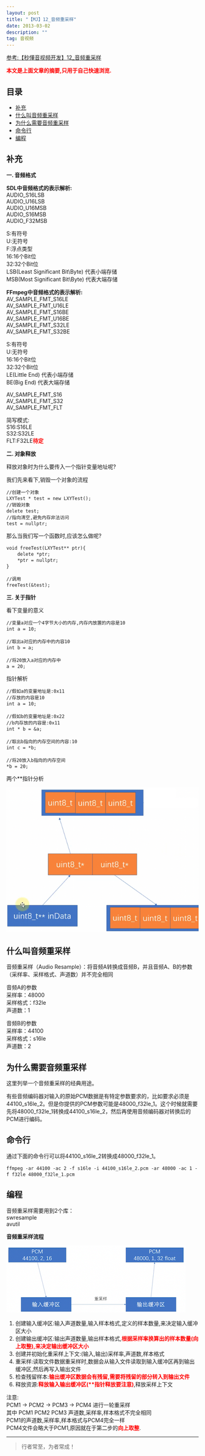 ```yaml
---
layout: post
title: "【MJ】12_音频重采样"
date: 2013-03-02
description: ""
tag: 音视频
---
```



[参考:【秒懂音视频开发】12_音频重采样](https://www.cnblogs.com/mjios/p/14595083.html)

<span style="font-weight:bold;color:red;">本文是上面文章的摘要,只用于自己快速浏览.</span>


## 目录
* [补充](#content0)
* [什么叫音频重采样](#content1)
* [为什么需要音频重采样](#content2)
* [命令行](#content3)
* [编程](#content4)



<!-- ************************************************ -->
## <a id="content0"></a>补充

**一. 音频格式**

**SDL中音频格式的表示解析:**       
AUDIO_S16LSB       
AUDIO_U16LSB       
AUDIO_U16MSB      
AUDIO_S16MSB   
AUDIO_F32MSB          
    

S:有符号       
U:无符号   
F:浮点类型         
16:16个Bit位  
32:32个Bit位   
LSB(Least Significant Bit\Byte) 代表小端存储      
MSB(Most Significant Bit\Byte)  代表大端存储       


**FFmpeg中音频格式的表示解析:**     
AV_SAMPLE_FMT_S16LE      
AV_SAMPLE_FMT_U16LE      
AV_SAMPLE_FMT_S16BE      
AV_SAMPLE_FMT_U16BE      
AV_SAMPLE_FMT_S32LE      
AV_SAMPLE_FMT_S32BE      


S:有符号       
U:无符号          
16:16个Bit位  
32:32个Bit位   
LE(Little End) 代表小端存储      
BE(Big End)  代表大端存储  

AV_SAMPLE_FMT_S16        
AV_SAMPLE_FMT_S32       
AV_SAMPLE_FMT_FLT    

简写模式:    
S16:S16LE     
S32:S32LE     
FLT:F32LE<span style="color:red;font-weight:bold">待定</span>     

**二. 对象释放**

释放对象时为什么要传入一个指针变量地址呢?

我们先来看下,销毁一个对象的流程

```
//创建一个对象
LXYTest * test = new LXYTest();
//销毁对象
delete test;
//指向清空,避免内存非法访问
test = nullptr;
```

那么当我们写一个函数时,应该怎么做呢?   

```
void freeTest(LXYTest** ptr){
    delete *ptr;
    *ptr = nullptr;
}

//调用
freeTest(&test);
```

**三. 关于指针**

看下变量的意义

``` 
//变量a对应一个4字节大小的内存,内存内放置的内容是10
int a = 10;

//取出a对应的内存中的内容10
int b = a;

//将20放入a对应的内存中
a = 20;
```

指针解析

```
//假如a的变量地址是:0x11
//存放的内容是10
int a = 10;

//假如b的变量地址是:0x22
//b内存放的内容是:0x11
int * b = &a;

//取出b指向的内存空间的内容:10
int c = *b;

//将20放入b指向的内存空间
*b = 20;
```

两个**指针分析

<img src="images/AudioVideoMJ/av1.png">






<!-- ************************************************ -->
## <a id="content1"></a>什么叫音频重采样

音频重采样（Audio Resample）：将音频A转换成音频B，并且音频A、B的参数（采样率、采样格式、声道数）并不完全相同

音频A的参数    
采样率：48000    
采样格式：f32le    
声道数：1    

音频B的参数   
采样率：44100    
采样格式：s16le    
声道数：2    



<!-- ************************************************ -->
## <a id="content2"></a>为什么需要音频重采样

这里列举一个音频重采样的经典用途。

有些音频编码器对输入的原始PCM数据是有特定参数要求的，比如要求必须是44100_s16le_2。但是你提供的PCM参数可能是48000_f32le_1。这个时候就需要先将48000_f32le_1转换成44100_s16le_2，然后再使用音频编码器对转换后的PCM进行编码。


<!-- ************************************************ -->
## <a id="content3"></a>命令行

通过下面的命令行可以将44100_s16le_2转换成48000_f32le_1。

```
ffmpeg -ar 44100 -ac 2 -f s16le -i 44100_s16le_2.pcm -ar 48000 -ac 1 -f f32le 48000_f32le_1.pcm
```

<!-- ************************************************ -->
## <a id="content4"></a>编程

音频重采样需要用到2个库：    
swresample    
avutil     

**音频重采样流程**

<img src="images/AudioVideoMJ/av2.png">

1. 创建输入缓冲区:输入声道数量,输入样本格式,定义的样本数量,来决定输入缓冲区大小      
2. 创建输出缓冲区:输出声道数量,输出样本格式,<span style="color:red;font-weight:bold">根据采样率换算出的样本数量(向上取整),来决定输出缓冲区大小 </span>          
3. 创建并初始化重采样上下文:(输入,输出)采样率,声道数,样本格式    
4. 重采样:读取文件数据重采样时,数据会从输入文件读取到输入缓冲区再到输出缓冲区,然后再写入输出文件          
5. 检查残留样本:<span style="color:red;font-weight:bold">输出缓冲区数据会有残留,需要将残留的部分转入到输出文件</span>     
6. 释放资源:<span style="color:red;font-weight:bold">释放输入输出缓冲区(**指针释放要注意)</span>,释放采样上下文    


注意:     
PCM1 -> PCM2 -> PCM3 -> PCM4 进行一轮重采样    
其中 PCM1 PCM2 PCM3 声道数,采样率,样本格式不完全相同      
PCM1的声道数,采样率,样本格式与PCM4完全一样      
PCM4文件会略大于PCM1,原因就在于第二步的<span style="color:red;font-weight:bold">向上取整</span>.         



----------
>  行者常至，为者常成！
